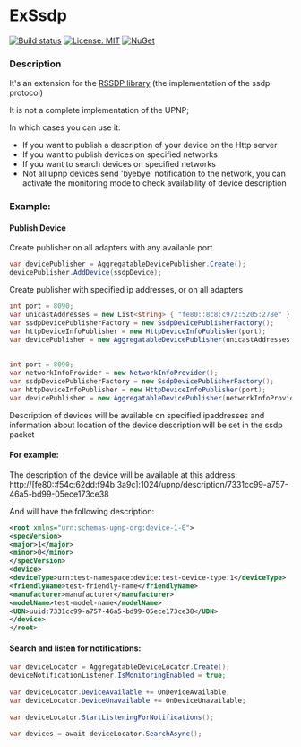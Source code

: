 # ExSsdp

[![Build status](https://ci.appveyor.com/api/projects/status/w9dgggye8576hsal?svg=true)](https://ci.appveyor.com/project/qine/exssdp)
[![License: MIT](https://img.shields.io/badge/License-MIT-blue.svg?style=flat-square)](https://opensource.org/licenses/MIT)
[![NuGet](https://img.shields.io/nuget/v/ExSsdp.svg?style=flat-square)](https://www.nuget.org/packages/ExSsdp/)

### Description

It's an extension for the [RSSDP library](https://github.com/Yortw/RSSDP) (the implementation of the ssdp protocol)

It is not a complete implementation of the UPNP;

In which cases you can use it:
- If you want to publish a description of your device on the Http server
- If you want to publish devices on specified networks
- If you want to search devices on specified networks
- Not all upnp devices send 'byebye' notification to the network, you can activate the monitoring mode to check availability of device description

### Example:

#### Publish Device

Create publisher on all adapters with any available port

```c#
var devicePublisher = AggregatableDevicePublisher.Create();
devicePublisher.AddDevice(ssdpDevice);
```

Create publisher with specified ip addresses, or on all adapters

```c#
int port = 8090;
var unicastAddresses = new List<string> { "fe80::8c8:c972:5205:278e" };
var ssdpDevicePublisherFactory = new SsdpDevicePublisherFactory();
var httpDeviceInfoPublisher = new HttpDeviceInfoPublisher(port);
var devicePublisher = new AggregatableDevicePublisher(unicastAddresses, ssdpDevicePublisherFactory, httpDeviceInfoPublisher, port);
       
       
int port = 8090;
var networkInfoProvider = new NetworkInfoProvider();
var ssdpDevicePublisherFactory = new SsdpDevicePublisherFactory();
var httpDeviceInfoPublisher = new HttpDeviceInfoPublisher(port);
var devicePublisher = new AggregatableDevicePublisher(networkInfoProvider, ssdpDevicePublisherFactory, httpDeviceInfoPublisher, port);
```

Description of devices will be available on specified ipaddresses and information about location of the device description will be set in the ssdp packet

#### For example:

The description of the device will be available at this address: http://[fe80::f54c:62dd:f94b:3a9c]:1024/upnp/description/7331cc99-a757-46a5-bd99-05ece173ce38

And will have the following description:


```xml
<root xmlns="urn:schemas-upnp-org:device-1-0">
<specVersion>
<major>1</major>
<minor>0</minor>
</specVersion>
<device>
<deviceType>urn:test-namespace:device:test-device-type:1</deviceType>
<friendlyName>test-friendly-name</friendlyName>
<manufacturer>manufacturer</manufacturer>
<modelName>test-model-name</modelName>
<UDN>uuid:7331cc99-a757-46a5-bd99-05ece173ce38</UDN>
</device>
</root>
```

#### Search and listen for notifications:

```c#
var deviceLocator = AggregatableDeviceLocator.Create();
deviceNotificationListener.IsMonitoringEnabled = true;
     
var deviceLocator.DeviceAvailable += OnDeviceAvailable;
var deviceLocator.DeviceUnavailable += OnDeviceUnavailable;
        
var deviceLocator.StartListeningForNotifications();
        
var devices = await deviceLocator.SearchAsync();
```
